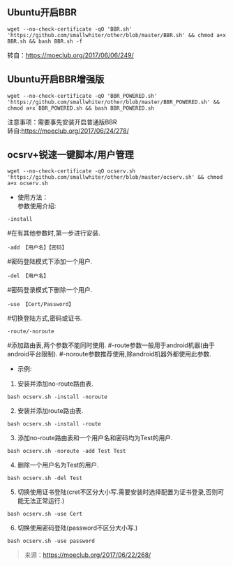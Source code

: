 ## Ubuntu开启BBR  

```
wget --no-check-certificate -qO 'BBR.sh' 'https://github.com/smallwhiter/other/blob/master/BBR.sh' && chmod a+x BBR.sh && bash BBR.sh -f  
``` 

转自：https://moeclub.org/2017/06/06/249/

## Ubuntu开启BBR增强版

```
wget --no-check-certificate -qO 'BBR_POWERED.sh' 'https://github.com/smallwhiter/other/blob/master/BBR_POWERED.sh' && chmod a+x BBR_POWERED.sh && bash BBR_POWERED.sh
```

注意事项：需要事先安装开启普通版BBR  
转自:https://moeclub.org/2017/06/24/278/

## ocsrv+锐速一键脚本/用户管理

```
wget --no-check-certificate -qO ocserv.sh 'https://github.com/smallwhiter/other/blob/master/ocserv.sh' && chmod a+x ocserv.sh
```

- 使用方法：  
参数使用介绍:  
```
-install  
```  
 #在有其他参数时,第一步进行安装.  
```
-add 【用户名】【密码】
```  
 #密码登陆模式下添加一个用户.  
```
-del 【用户名】
```   
 #密码登录模式下删除一个用户.  
```
-use 【Cert/Password】
```  
 #切换登陆方式,密码或证书.  
```
-route/-noroute
```  
 #添加路由表,两个参数不能同时使用.
 #-route参数一般用于android机器(由于android平台限制).
 #-noroute参数推荐使用,除android机器外都使用此参数.

- 示例:


1. 安装并添加no-route路由表.  
```
bash ocserv.sh -install -noroute
```

2. 安装并添加route路由表.

```
bash ocserv.sh -install -route
```

3. 添加no-route路由表和一个用户名和密码均为Test的用户.

```
bash ocserv.sh -noroute -add Test Test
```

4. 删除一个用户名为Test的用户.

```
bash ocserv.sh -del Test
```

5.  切换使用证书登陆(cret不区分大小写.需要安装时选择配置为证书登录,否则可能无法正常运行.)  

```
bash ocserv.sh -use Cert
```

6. 切换使用密码登陆(password不区分大小写.)

```
bash ocserv.sh -use password
```


> 来源：https://moeclub.org/2017/06/22/268/

